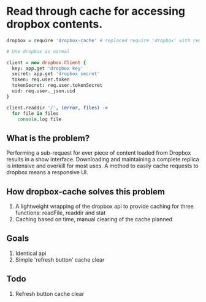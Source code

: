 # Read through cache for accessing dropbox contents.

```coffeescript
dropbox = require 'dropbox-cache' # replaced require 'dropbox' with require 'dropbox-cache'

# Use dropbox as normal

client = new dropbox.Client {
  key: app.get 'dropbox key'
  secret: app.get 'dropbox secret'
  token: req.user.token
  tokenSecret: req.user.tokenSecret
  uid: req.user._json.uid
}

client.readdir '/', (error, files) ->
  for file in files
    console.log file
```

What is the problem?
--------------------

Performing a sub-request for ever piece of content loaded from Dropbox results in a show interface. Downloading and maintaining a complete replica is intensive and overkill for most uses. A method to easily cache requests to dropbox means a responsive UI.


How dropbox-cache solves this problem
-------------------------------------

1. A lightweight wrapping of the dropbox api to provide caching for three functions: readFile, readdir and stat
2. Caching based on time, manual clearing of the cache planned


Goals
-----

1. Identical api
2. Simple 'refresh button' cache clear


Todo
----

1. Refresh button cache clear